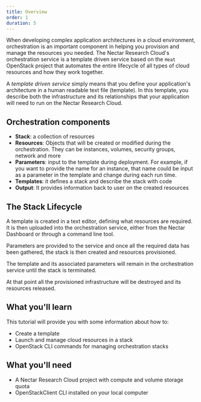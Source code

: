 ```yaml
---
title: Overview
order: 1
duration: 5
---
```


When developing complex application architectures in a cloud environment, orchestration is an important component in helping you provision and manage the resources you needed.
The Nectar Research Cloud's orchestration service is a template driven service based on the `Heat` OpenStack project that automates the entire lifecycle of all types of cloud resources and how they work together.

A *template driven service* simply means that you define your application's architecture in a human readable text file (template). In this template, you describe both the infrastructure and its relationships that your application will need to run on the Nectar Research Cloud.


## Orchestration components
- **Stack**: a collection of resources
- **Resources**: Objects that will be created or modified during the orchestration. They can be instances, volumes, security groups, network and more
- **Parameters**: input to the template during deployment. For example, if you want to provide the name for an instance, that name could be input as a parameter in the template and change during each run time.
- **Templates**: it defines a stack and describe the stack with code
- **Output**: It provides information back to user on the created resources


## The Stack Lifecycle
A template is created in a text editor, defining what resources are required. It is then uploaded into the orchestration service, either from the Nectar Dashboard or through a command line tool.

Parameters are provided to the service and once all the required data has been gathered, the stack is then created and resources provisioned.

The template and its associated parameters will remain in the orchestration service until the stack is terminated.

At that point all the provisioned infrastructure will be destroyed and its resources released.


## What you'll learn
This tutorial will provide you with some information about how to:
- Create a template
- Launch and manage cloud resources in a stack
- OpenStack CLI commands for managing orchestration stacks

## What you'll need
- A Nectar Research Cloud project with compute and volume storage quota
- OpenStackClient CLI installed on your local computer
